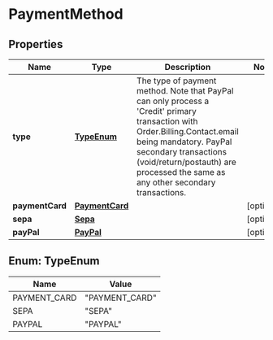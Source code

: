
# PaymentMethod

## Properties
Name | Type | Description | Notes
------------ | ------------- | ------------- | -------------
**type** | [**TypeEnum**](#TypeEnum) | The type of payment method. Note that PayPal can only process a &#39;Credit&#39;  primary transaction with Order.Billing.Contact.email being mandatory. PayPal secondary transactions (void/return/postauth) are processed the same as any other secondary transactions. | 
**paymentCard** | [**PaymentCard**](PaymentCard.md) |  |  [optional]
**sepa** | [**Sepa**](Sepa.md) |  |  [optional]
**payPal** | [**PayPal**](PayPal.md) |  |  [optional]


<a name="TypeEnum"></a>
## Enum: TypeEnum
Name | Value
---- | -----
PAYMENT_CARD | &quot;PAYMENT_CARD&quot;
SEPA | &quot;SEPA&quot;
PAYPAL | &quot;PAYPAL&quot;



